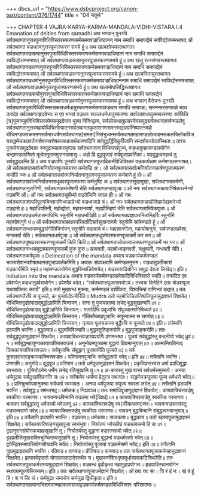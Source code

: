 +++
dbcs_url = "https://www.dsbcproject.org/canon-text/content/376/1744"
title = "04 चतुर्थः"

+++
CHAPTER 4
VAJRA-KARYA-KARMA-MANDALA-VIDHI-VISTARA
I.4 Emanation of deities from samadhi
अथ भगवान् पुनरपि सर्वतथागतानुत्तरपूजाविधिविस्तरस्फरणकर्मसमयवज्राधिष्ठानन् नाम समाधिं समापद्येमं स्वविद्योत्तममभाषत् ओं सर्वतथागत वज्रधात्वनुत्तरपूजास्फरण समये हूं॥
अथ खल्वक्षोभयस्तथागताः सर्वतथागतवज्रसत्वानुत्तरपूजाविधिविस्तरस्फरणकर्मसमयवज्राधिष्ठानं नाम समाधिं समापद्येमं स्वविद्योत्तममभाषत् ओं सर्वतथागतवज्रसत्वानुत्तरपूजास्फरणसमये हूं॥
अथ खलु रत्नसंभवस्तथागतः सर्वतथागतवज्ररत्नानुत्तरपूजाविधिविस्तरस्फरणकर्मसमयवज्राधिष्ठानं नाम समाधिं समापद्येमं स्वविद्योत्तममभाषत् ओं सर्वतथागतवज्ररत्नानुत्तरपूजास्फरणसमये हूं॥
अथ खल्वमितायुस्तथागतः सर्वतथागतवज्रधर्मानुत्तरपूजाविधिविस्तरस्फरणकर्मसमयवज्राधिष्ठाननाम समाधिं समापद्येमं स्वविद्योत्तममभाषत् ओं सर्वतथागतवज्रधर्मानुत्तरपूजास्फरणसमये हूं॥
अथ खल्वमोघसिद्धिस्तथागतः सर्वतथागतवज्रकर्मानुत्तरपूजाविधिविस्तरस्फरणकर्मसमयवज्राधिष्ठानं नाम समाधिं समापद्येमं स्वविद्योत्तममभाषत् ओं सर्वतथागतवज्रकर्मानुत्तरपूजास्फरणसमय हूं॥
अथ भगवान् वैरोचनः पुनरपि सर्वतथागतपूजाविधिविस्तरसकलधर्मधातुस्फरणकर्मसमयवज्रन्नाम समाधिं समापन्नः; समनन्तरसमापन्ने चाथ तावदेव सर्वतथागतहृदयेभ्यः स एव भगवां वज्रधरः सकलधर्मधातुस्फरणाः सर्वाकाशधातुसमवसरणाः सर्वविचि [त्र]पूजाव्यूहविधिविस्तरमेघसमुद्रदेवता भूत्वा विनिःसृत्य, सर्वलोकधातुप्रसरमेघसमुद्रसर्वतथागतपर्षन्मडलेषु सर्वतथागतानुत्तरमहाबोधिचित्तोत्पादनसर्वतथागतकुलारागणसमन्तभद्रचर्यानिष्पादनमहो बोधिमण्डपसंक्रममणसर्वमारधर्षणसर्वतथागत[समता]भिसंभुध्यनसर्वतथागतमहामण्डलोत्पादनसकलत्रिलोकविजयसद्धर्मचक्रप्रवर्तनाशेषानवशेषसत्वधात्वर्थकरणादिनि सर्वबुद्धर्द्धिविकुर्वितानि सन्दर्शयन्तोऽवस्थिताः॥
ताश्च पूजामेघसमुद्रदेवताः स्वमुद्राव्यग्रकरयुगलाः सर्वतथागतान् विधिवत्संपूज्य, वज्रधातुमहामण्डलयोगेन चन्द्रमण्डलाश्रितो भूत्वेदमुदानमुदानयामासुः।
अहो हि बुद्धपूजाहं सर्वपूजाप्रवर्तिका। 
यद्बुद्धत्वमहत्वं तु सर्वबुद्धददन्ति हि॥
अथ वज्रपाणिः पुनरपि सर्वतथागतपूजादिकर्मविधिविस्तरं वज्रकार्यन्नाम कर्ममण्डलमभाषत्।
ओं सर्वतथागतसर्वात्मनिर्यातनपूजास्फरण कर्मवज्रि अः। 
ओं सर्वतथागतसर्वात्मनिर्यातनाकर्षणपूजास्फरण कर्माग्रि ज्जः॥ 
ओं सर्वतथागतसर्वात्मानिर्यातनानुरागणपूजास्फरण कर्मवाणे हूं होः॥ 
ओं सर्वतथागतसर्वात्मनिर्यातनसाधुकारपूजास्फरण कर्मतुष्टि अः॥
सर्वतथागतसुखसुखा, सर्वतथागताकर्षणी, सर्वतथागतानुरागिणी, सर्वतथागतसंतोषणी चेति सर्वतथागतमहापूजाः॥
ओं नमः सर्वतथागतकायाभिषेकरत्नेभ्यो वज्रमणिं ओं॥ 
ओं नमः सर्वतथागतसूर्येभ्यो वज्रतेजिनि ज्वाल ह्रीः॥
ओं नमः सर्वतथागताशापरिपूरणचिन्तामणिध्वज्राग्रेभ्यो वज्रध्वजाग्रे त्रं॥
ओं नमः सर्वतथागतमहाप्रीतिप्रामोद्यकरेभ्यो वज्रहासे हः॥
महाधिपतिनी, महोद्योता, महारत्नवर्षा, महाप्रीतिहर्षा चेति सर्वतथागताभिषेकपूजाः॥
ओं सर्वतथागतवज्रधर्मतासमाधिभिः स्तुनोमि महाधर्माग्रिह्रीः॥
ओं सर्वतथागतप्रज्ञापारमितानिर्हारैः स्तुनोमि महाघोषानुगे धं॥
ओं सर्वतथागतचक्राक्षरपरिवर्तादिसर्वसूत्रान्तनयैः स्तुनोमि सर्वमण्डले हूं॥
ओं सर्वतथागसन्धाभाषबुद्धसंगीतिभिर्गायन् स्तुनोमि वज्रावाचे वं॥
महाज्ञानगीता, महाघोषानुगा, सर्वमण्डलप्रवेशा, मन्त्रचर्या चेति। सर्वतथागतधर्मपूजाः॥
ओं सर्वतथागतधूपमेघस्फरणपूजाकर्मे कर कर॥
ओं सर्वतथागतपुष्पप्रसरस्फरणपूजाकर्मे किरि किरि॥
ओं सर्वतथागतालोकज्वालस्फरणपूजाकर्मे भर भर॥
ओं सर्वतथागतगन्धसमुद्रस्फरणपूजाकर्मे कुरु कुरु॥
सत्ववती, महाबोध्यङ्गवती, चक्षुष्मती, गन्धवती चेति। सर्वतथागतकर्मपूजाः॥
Delineation of the mandala
अथात्र वज्रकार्यकर्ममण्डलं भवत्यशेषानवशेषतथागतपूजाप्रवर्तकमिति॥
अथातः संप्रवक्ष्यामि कर्मण्डलमुत्तमं।
वज्रधातुप्रतीकाशं वज्रकार्यमिति स्मृतं॥
महामण्डलयोगेन बुद्धबिम्बान्निवेशयेत्। 
वज्रसत्वादियोगेन समुद्रा देवता लिखेद्॥ इति॥
Initiation into the mandala
अथात्र वज्रकार्यकर्ममण्डलप्रवेशादिविधिविस्तरो भवति॥
तत्रादित एव प्रवेशयेत् वज्रधातुप्रवेशयोगेन। प्रवेश्यैवं वदेत्। “सर्वतथागतपूजासमयोऽयं। तत्त्वया दिनेदिने एताः षोडशपूजा यथाशक्तितः कार्या” इति॥
ततो मुखबन्धं मुक्त्वा, कर्ममण्डलं दर्शयित्वा, विश्वचिन्हं पाणिभ्यां दद्यात्॥
ततः सर्वतथागतैरपि स पूज्यते, कः पुनर्वादोऽन्यैरिति॥
Mudra
ततो महबोधिचित्तनिष्पत्तिपूजामुद्राज्ञानं शिक्षयेत्। 
बोधिचित्तदृढोत्पादाद्बुद्धोऽहमिति चिन्तयन्। 
रत्ना तु पुजयन्नात्मा लभेद् बुद्धसुखान्यपि॥१॥
बोधिचित्तदृढोत्पादाद् बुद्धोऽहमिति चिन्तयन्। 
मलादिभिः प्रपूजाभिः संपूज्यात्माभिषिच्यते॥२॥
बोधिचित्तदृढोत्पादाद्बुद्धोऽहमिति चिन्तयन्। 
गीतिसौख्यप्रपूजाभिः संपूज्यात्मा स रागयेत्॥३॥
बोधिचित्तदृढोत्पादाद्बुद्धोऽहमिति चिन्तयन्। 
नृत्यतः पूजयन्नात्मा बुद्धैरपि स पूज्यते॥४॥ इति॥
तत्रेमानि हृदयानि भवन्ति। 
बुद्धात्माहं॥
बुद्धमभिषिञ्चामि॥
बुद्धस्तुतिङ्करोमि॥
बुद्धपूजाङ्करोमि॥
ततः सर्वबुद्धपूजामुद्राज्ञानं शिक्षयेत्।
कायवाक्चित्तवज्राग्र्यप्रयोगैः प्रणमन्तथा।
पूजयं सर्वबुद्धांस्तु वन्दनीयो भवेद् ध्रुवं॥१॥
सर्वबुद्धमहापुण्यकायावाक्चित्तवज्रजं। 
अनुमोदनपूजात्मा बुद्धत्वं क्षिप्रमाप्नुयात्॥२॥
आत्मानियतिनाद् दिव्यकायवाक्चित्तवज्रतः।
सर्वपूजाभिः संबुद्धान् पूजयामीति पूज्यते॥३॥
सर्व कुशलसंभारङ्कायवाक्चित्तवज्रतः।
परिणामनपूजाभिः सर्वबुद्धसमो भवेद्॥ इति॥४॥
तत्रैतानि भवन्ति।
प्रणमामि॥
अनुमोदे॥
बुद्धपूज॥
परिणाम॥
ततो धर्मपूजामुद्राज्ञानं शिक्षयेत्। 
प्रकृतिप्रभास्वरा धर्मा ह्यादिशुद्धाः स्वभावतः।
पूजितोऽनेन धर्मेण लभेद् रतिसुखानि तु॥१॥
अ-कारस्तु मुखं वाच्यं सर्वधर्मसमुच्चये।
अनया धर्ममुद्रया सर्वदुःखांश्छिनत्ति सः॥२॥
सर्वेषामेव धर्माणां हेतुरत्र तथागतः।
सद्धर्मचक्रपूजया पूज्य धर्मधरो भवेत्॥३॥
प्रतिश्रुत्कोपमानुक्त्वा सर्वधर्मा स्वभावतः।
अनया धर्मपूजया संपूज्य स्वरतां लभेत्॥४॥
तत्रैतानि हृदयानि भवन्ति। 
सर्वशुद्ध॥
समन्तभद्र॥
धर्मचक्र॥
निःप्रपञ्च॥
ततः समाधिपूजामुद्राज्ञानं शिक्षयेत्। 
कायवाक्चित्तवज्रेषु स्वकीयाः परमाणवः।
भावयन्वज्रविम्बानि वज्रात्मा भवे[त्क्षिप्रं]॥१॥
कायवाक्चित्तवज्रेषु स्वकीयाः परमाणवः।
भावयन् सर्वबुद्धांस्तु धर्मकायो भवेल्लघु॥२॥
कायवाक्चित्तवज्रेषु स्व(कीयाःपरमा)णवः।
भावयन्वज्रसत्वांस्तु वज्रसत्वसमो भवेत्॥३॥
कायवाक्चित्तवज्रेषु स्वकीयाः परमाणवः।
भावयन् बुद्धबिम्बानि संबुद्धत्वमवाप्नुयाद्॥ इति॥४॥
तत्रैतानि हृदयानि भवन्ति। 
वज्रकाय॥
धर्मकाय॥
सत्वकाय॥
बुद्धकाय॥
ततो रहस्यपूजामुद्राज्ञानं शिक्षयेत्। 
सर्वकायपरिष्वङ्गसुखपूजा स्वयंभुवा। 
निर्यातयं भवेच्छीघ्रं वज्रसत्वसमो हि सः॥१॥
दृढानुरागसंयोगकचग्रहसुखानि तु। 
निर्यातयंस्तु बुद्धानां वज्ररत्नसमो भवेत्॥२॥
दृढप्रतीतिसुखसक्तिचुम्बिताग्र्यसुखानि तु।
निर्यातयंस्तु बुद्धानां वज्रधर्मसमो भवेत्॥३॥
द्वयेन्द्रियसमापत्तियोगसौख्यानि सर्वतः। 
निर्यातयंस्तु पूजायां वज्रकर्मसमो भवेद्॥ इति॥४॥
तत्रैतानि गुह्यमुद्राहृदयानि भवन्ति। 
रतिवज्र॥
रागवज्र॥
प्रीतिवज्र॥
कामवज्र॥
ततः सर्वतथागतपूजाकर्ममहामुद्राज्ञानं शिक्षयेत्। 
हृत्पार्श्वपृष्ठतो योगाल्ललाटादेस्तथैव च। 
मुखकर्णशिरःपृष्ठमूर्धासासकटिस्थितेति॥
ततः सर्वतथागतपूजाकर्मसमयमुद्राज्ञानं शिक्षयेत्। 
वज्रबन्धं दृढीकृत्य महामुद्राप्रयोगतः। 
हृदयादिस्थानयोगेन स्थापयन्पूजयेज्जिनान्॥ इति॥
ततः सर्वतथागतपूजाधर्मज्ञानं शिक्षयेत्। 
ओं ग्रयः य्यः सा। त्रि रं हं नः। 
खं षं हूं हि। श ण सिः सं।
कर्ममुद्राः समासेन कर्ममुद्रा द्विधीकृता॥ इति॥
सर्वतथागतमहायानाभिसमयान्महाकल्पराजाद्वज्रकार्यकर्ममण्डलविधिविस्तरः परिसमाप्तः॥
